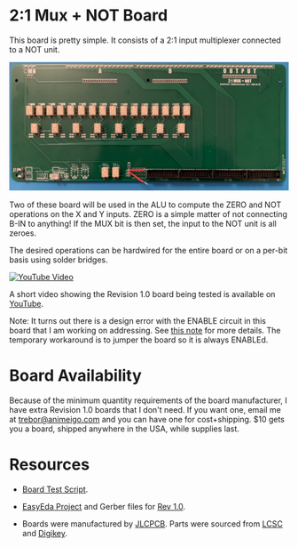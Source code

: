 # 2:1 Mux + NOT Board

This board is pretty simple. It consists of a 2:1 input multiplexer connected to a NOT unit.

![16 Bit Mux + Not 1.0](/Images/MuxNot.jpg)

Two of these board will be used in the ALU to compute the ZERO and NOT operations on the X and Y inputs. ZERO is a simple matter of not connecting B-IN to anything! If the MUX bit is then set, the input to the NOT unit is all zeroes.

The desired operations can be hardwired for the entire board or on a per-bit basis using solder bridges.

[![YouTube Video](https://img.youtube.com/vi/2-9iTJ1my6Y/0.jpg)](https://youtu.be/2-9iTJ1my6Y)

A short video showing the Revision 1.0 board being tested is available on [YouTube](https://youtu.be/2-9iTJ1my6Y).

Note: It turns out there is a design error with the ENABLE circuit in this board that I am working on addressing. See [this note](LogicUnit.md#board-design-mistake) for more details. The temporary workaround is to jumper the board so it is always ENABLEd.

# Board Availability

Because of the minimum quantity requirements of the board manufacturer, I have extra Revision 1.0 boards that I don't need. If you want one, email me at trebor@animeigo.com and you can have one for cost+shipping. $10 gets you a board, shipped anywhere in the USA, while supplies last.

# Resources

* [Board Test Script](/HardwareTests/MuxNot.py).

* [EasyEda Project](https://easyeda.com/MadOverlord/16-bit-relay-2-1-mux-not) and Gerber files for [Rev 1.0](/Gerber/MuxNot_Rev_1.0.zip).

* Boards were manufactured by [JLCPCB](https://jlcpcb.com/). Parts were sourced from [LCSC](https://lcsc.com/) and [Digikey](https://www.digikey.com/).
